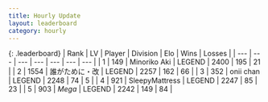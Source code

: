 ```yaml
---
title: Hourly Update
layout: leaderboard
category: hourly
---
```


{: .leaderboard}
| Rank | LV | Player | Division | Elo | Wins | Losses |
| --- | --- | --- | --- | --- | --- | --- |
| <span data-change="0">1</span> | 149 | <span title="ID: 456466">Minoriko Aki</span> | LEGEND | <span data-change="0">2400</span> | <span data-change="0">195</span> | <span data-change="0">21</span> |
| <span data-change="0">2</span> | 1554 | <span title="ID: 451068">誰がために・改</span> | LEGEND | <span data-change="7">2257</span> | <span data-change="1">162</span> | <span data-change="0">66</span> |
| <span data-change="0">3</span> | 352 | <span title="ID: 614761">onii chan</span> | LEGEND | <span data-change="0">2248</span> | <span data-change="0">74</span> | <span data-change="0">5</span> |
| <span data-change="0">4</span> | 921 | <span title="ID: 153129">SleepyMattress</span> | LEGEND | <span data-change="0">2247</span> | <span data-change="0">85</span> | <span data-change="0">23</span> |
| <span data-change="0">5</span> | 903 | <span title="ID: 651782">_Mega_</span> | LEGEND | <span data-change="0">2242</span> | <span data-change="0">149</span> | <span data-change="0">84</span> |